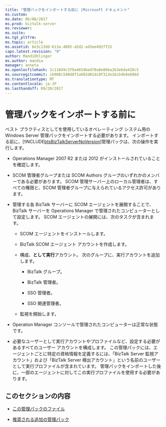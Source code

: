 ```yaml
---
title: "管理パックをインポートする前に |Microsoft ドキュメント"
ms.custom: 
ms.date: 06/08/2017
ms.prod: biztalk-server
ms.reviewer: 
ms.suite: 
ms.tgt_pltfrm: 
ms.topic: article
ms.assetid: 6e3c13dd-613a-4885-a5d2-ad3ee492ff25
caps.latest.revision: "9"
author: MandiOhlinger
ms.author: mandia
manager: anneta
ms.openlocfilehash: 1c11849c379a4654bed78a8e86ba263e6da428c5
ms.sourcegitcommit: cb908c540d8f1a692d01dc8f313e16cb4b4e696d
ms.translationtype: MT
ms.contentlocale: ja-JP
ms.lasthandoff: 09/20/2017
---
```

# <a name="before-you-import-the-management-pack"></a>管理パックをインポートする前に
ベスト プラクティスとしてを使用しているオペレーティング システム用の Windows Server 管理パックをインポートする必要があります。 インポートする前に、[!INCLUDE[btsBizTalkServerNoVersion](../includes/btsbiztalkservernoversion-md.md)]管理パックは、次の操作を実行します。  
  
-   Operations Manager 2007 R2 または 2012 がインストールされていることを確認します。  
  
-   SCOM 管理者グループまたは SCOM Authors グループのいずれかのメンバーである必要があります。 SCOM 管理サーバー上のローカル管理者は、すべての権限と、SCOM 管理者グループに与えられているアクセス許可があります。  
  
-   管理する各 BizTalk サーバーに SCOM エージェントを展開することで、BizTalk サーバーを Operations Manager で管理されたコンピューターとして設定します。 SCOM エージェントの展開には、次のタスクが含まれます。  
  
    -   SCOM エージェントをインストールします。  
  
    -   BizTalk SCOM エージェント アカウントを作成します。  
  
    -   構成、**として実行**アカウント。 次のグループに、実行アカウントを追加します。  
  
        -   BizTalk グループ。  
  
        -   BizTalk 管理者。  
  
        -   SSO 管理者。  
  
        -   SSO 関連管理者。  
  
    -   監視を開始します。  
  
-   Operation Manager コンソールで管理されたコンピューターは正常な状態です。  
  
-   必要なユーザーとして実行アカウントやプロファイルなど、設定する必要があるすべてのユーザー アカウントを構成します。 この管理パックには、エージェントごとに特定の資格情報を定義するには、「BizTalk Server 監視アカウント」および「BizTalk Server 検出アカウント」という名前のユーザーとして実行プロファイルが含まれています。 管理パックをインポートした後に、一部のエージェントに対してこの実行プロファイルを使用する必要があります。  
  
## <a name="in-this-section"></a>このセクションの内容  
  
-   [この管理パックのファイル](../technical-guides/files-in-this-management-pack.md)  
  
-   [推奨される追加の管理パック](../technical-guides/recommended-additional-management-packs.md)